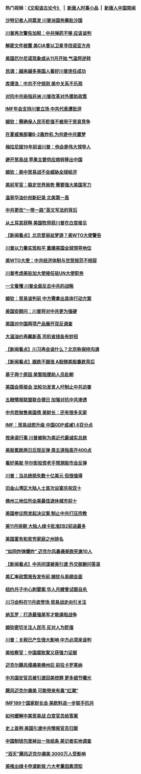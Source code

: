 #### 热门视频：[《文昭谈古论今》](https://github.com/gfw-breaker/wenzhao/blob/master/README.md?t=10151833) &nbsp;|&nbsp; [新唐人时事小品](https://github.com/gfw-breaker/ntdtv-comedy/blob/master/README.md?t=10151833) &nbsp;|&nbsp; [新唐人中国禁闻](https://github.com/gfw-breaker/ntdtv-news/blob/master/README.md?t=10151833)

#### [沙特记者人间蒸发 川普派国务卿赴沙国](../pages/nsc412/n10785192.md?t=10151833) 

#### [川普再次警告加税：中共弹药不够 应该谈判](../pages/nsc412/n10783576.md?t=10151833) 

#### [解密文件披露 美CIA曾以卫星寻找诺亚方舟](../pages/nsc412/n10784301.md?t=10151833) 

#### [美国厄尔尼诺现象或从11月开始 气温将逆转](../pages/nsc412/n10784021.md?t=10151833) 

#### [民调：越来越多美国人看好川普连任成功](../pages/nsc412/n10783996.md?t=10151833) 

#### [库德洛：中共不守规则 美中关系不乐观](../pages/nsc412/n10783682.md?t=10151833) 

#### [对抗中共染指非洲 川普改革对外援助政策](../pages/nsc412/n10783337.md?t=10151833) 

#### [IMF年会支持川普立场 中共代表遭批评](../pages/nsc412/n10783214.md?t=10151833) 

#### [姆钦：需确保人民币贬值不被用于贸易竞争](../pages/nsc412/n10782198.md?t=10151833) 

#### [在夏威夷部署B-2轰炸机 为何是中共噩梦](../pages/nsc412/n10781674.md?t=10151833) 

#### [梅拉尼娅19年前谈川普：他会是伟大领导人](../pages/nsc412/n10782415.md?t=10151833) 

#### [避开贸易战 苹果主要供应商转移出中国](../pages/nsc412/n10781823.md?t=10151833) 

#### [姆钦：美中贸易战不会威胁全球经济](../pages/nsc412/n10782089.md?t=10151833) 

#### [美前军官：稳定世界局势 需要强大美国军力](../pages/nsc412/n10781975.md?t=10151833) 

#### [温哥华油价创新纪录 北美第一高](../pages/nsc412/n10781901.md?t=10151833) 

#### [中共更改“一带一路”英文写法的背后](../pages/nsc412/n10781696.md?t=10151833) 

#### [从土耳其获释 美国牧师获川普在白宫接见](../pages/nsc412/n10781786.md?t=10151833) 

#### [【新闻看点】北京爱丽丝梦游？美WTO大使警告](../pages/nsc412/n10781549.md?t=10151833) 

#### [川普以力量实现和平 重建美国全球领导地位](../pages/nsc412/n10781730.md?t=10151833) 

#### [美WTO大使：中共经济体制与世贸规范不相容](../pages/nsc412/n10781260.md?t=10151833) 

#### [川普考虑美驻加大使接任驻UN大使职务](../pages/nsc412/n10781507.md?t=10151833) 

#### [一文看懂  川普全面反击中共的战略](../pages/nsc412/n10780060.md?t=10151833) 

#### [姆钦：贸易谈判前 中方需拿出具体行动方案](../pages/nsc412/n10780360.md?t=10151833) 

#### [美国安顾问：川普将对中共更为强硬](../pages/nsc412/n10780579.md?t=10151833) 

#### [美国对中国两项产品展开双反调查](../pages/nsc412/n10780059.md?t=10151833) 

#### [大温油价再飙新高 司机省钱各有妙招](../pages/nsc412/n10780183.md?t=10151833) 

#### [【新闻看点】川习再会谈什么？北京称保持沟通](../pages/nsc412/n10780037.md?t=10151833) 

#### [【新闻看点】跟跌不跟涨 A股随美股暴跌背后](../pages/nsc412/n10780057.md?t=10151833) 

#### [基于两个原因 美暂阻援助人员赴朝](../pages/nsc412/n10779723.md?t=10151833) 

#### [美国会简报会 法轮功发言人吁制止中共迫害](../pages/nsc412/n10779649.md?t=10151833) 

#### [五眼情报联盟联合德日 加强对抗中共渗透](../pages/nsc412/n10779555.md?t=10151833) 

#### [中共若抛售美国债 美财长：还有很多买家](../pages/nsc412/n10779551.md?t=10151833) 

#### [IMF：贸易战若升级 中国GDP或减1.6百分点](../pages/nsc412/n10779387.md?t=10151833) 

#### [按承诺行事 川普被称为美近代最诚实总统](../pages/nsc412/n10779378.md?t=10151833) 

#### [美股累跌两日后现反弹 周五道指高开400点](../pages/nsc412/n10777885.md?t=10151833) 

#### [看好美股 华尔街投资老手预测股市会反弹](../pages/nsc412/n10778604.md?t=10151833) 

#### [川普：当总统损失数十亿美元 但很值得](../pages/nsc412/n10778932.md?t=10151833) 

#### [旧金山湾区大陆人士首次设宴庆祝双十](../pages/nsc412/n10778620.md?t=10151833) 

#### [佛州三地位列全美最佳退休城市前十](../pages/nsc412/n10777888.md?t=10151833) 

#### [美国参议院发起决议案 制止中共打压宗教](../pages/nsc412/n10777584.md?t=10151833) 

#### [美11月排期 大陆人绿卡批准EB2前进最多](../pages/nsc412/n10777900.md?t=10151833) 

#### [美国富有和贫穷家庭之州排名](../pages/nsc412/n10777911.md?t=10151833) 

#### [“如同炸弹爆炸” 迈克尔风暴袭美致死逾10人](../pages/nsc412/n10777806.md?t=10151833) 

#### [【新闻看点】中共间谍被美引渡 外交部删问答录](../pages/nsc412/n10777155.md?t=10151833) 

#### [美汇率政策报告发布前 姆钦与易纲会面](../pages/nsc412/n10777156.md?t=10151833) 

#### [纽约月子中心刺婴案 华人月嫂曾试图自杀 ](../pages/nsc412/n10777493.md?t=10151833) 

#### [川习会料在11月底登场 贸易战走向引关注](../pages/nsc412/n10777468.md?t=10151833) 

#### [纳瓦罗：打造最强美军才能遏阻战争](../pages/nsc412/n10777382.md?t=10151833) 

#### [姆钦密切关注人民币 反对人为贬值](../pages/nsc412/n10777297.md?t=10151833) 

#### [川普：关税已产生很大影响 中方必须来谈判](../pages/nsc412/n10777141.md?t=10151833) 

#### [美检察官：中国腐败案又获强力证据](../pages/nsc412/n10777118.md?t=10151833) 

#### [迈克尔飓风侵袭美佛州后 前往卡罗莱纳](../pages/nsc412/n10777049.md?t=10151833) 

#### [中共国安官员被引渡回美控罪 更多细节曝光](../pages/nsc412/n10775561.md?t=10151833) 

#### [飓风迈克尔袭美 可能带来有毒“红潮”](../pages/nsc412/n10776149.md?t=10151833) 

#### [IMF189个国家财长会 美欧料进一步联手抗共](../pages/nsc412/n10775397.md?t=10151833) 

#### [如何缓解中美贸易战 白宫官员给答案](../pages/nsc412/n10775590.md?t=10151833) 

#### [史上首例 美国引渡中共情报官员归案](../pages/nsc412/n10775224.md?t=10151833) 

#### [中国制钱包里掉出一张纸条 美记者实地调查](../pages/nsc412/n10775105.md?t=10151833) 

#### [“滔天”飓风迈克尔袭美 3000万人受影响](../pages/nsc412/n10775248.md?t=10151833) 

#### [美推出绿卡申请新规 六大考量因素须知](../pages/nsc412/n10774920.md?t=10151833) 


